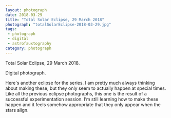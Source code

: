 ```yaml
---
layout: photograph
date: 2018-03-29
title: "Total Solar Eclipse, 29 March 2018"
photograph: "totalSolarEclipse-2018-03-29.jpg"
tags: 
 - photograph
 - digital
 - astrofauxtography
category: photograph
---
```

Total Solar Eclipse, 29 March 2018.

Digital photograph.

Here's another eclipse for the series. I am pretty much always thinking about making these, but they only seem to actually happen at special times. Like all the previous eclipse photographs, this one is the result of a successful experimentation session. I’m still learning how to make these happen and it feels somehow appropriate that they only appear when the stars align.
